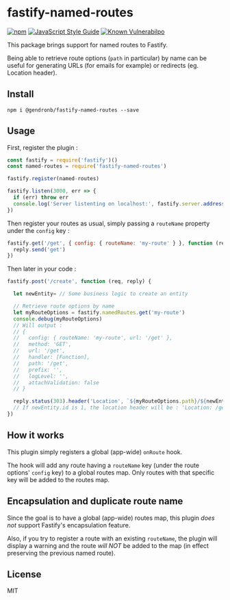 # fastify-named-routes

[![npm](https://img.shields.io/npm/v/@gendronb/fastify-named-routes.svg?color=yellowgreen)](https://www.npmjs.com/package/@gendronb/fastify-named-routes)
[![JavaScript Style Guide](https://img.shields.io/badge/code_style-standard-yellowgreen.svg)](https://standardjs.com)
[![Known Vulnerabilpo](https://img.shields.io/snyk/vulnerabilities/github/gendronb/fastify-named-routes.svg?color=yellowgreen)](https://snyk.io/test/github/gendronb/fastify-named-routes)

This package brings support for named routes to Fastify.

Being able to retrieve route options (`path` in particular) by name can be useful for generating URLs (for emails for example) or redirects (eg. Location header).

## Install
```
npm i @gendronb/fastify-named-routes --save
```

## Usage

First, register the plugin :

```js
const fastify = require('fastify')()
const named-routes = require('fastify-named-routes')

fastify.register(named-routes)

fastify.listen(3000, err => {
  if (err) throw err
  console.log('Server listenting on localhost:', fastify.server.address().port)
})
```

Then register your routes as usual, simply passing a `routeName` property under the `config` key :

```js
fastify.get('/get', { config: { routeName: 'my-route' } }, function (req, reply) {
  reply.send('get')
})
```

Then later in your code :

```js
fastify.post('/create', function (req, reply) {

  let newEntity= // Some business logic to create an entity

  // Retrieve route options by name
  let myRouteOptions = fastify.namedRoutes.get('my-route')
  console.debug(myRouteOptions)
  // Will output :
  // { 
  //   config: { routeName: 'my-route', url: '/get' },
  //   method: 'GET',
  //   url: '/get',
  //   handler: [Function],
  //   path: '/get',
  //   prefix: '',
  //   logLevel: '',
  //   attachValidation: false 
  // }

  reply.status(303).header('Location', `${myRouteOptions.path}/${newEntity.id}`).send('created')
  // If newEntity.id is 1, the location header will be : 'Location: /get/1'
})
```

## How it works

This plugin simply registers a global (app-wide) `onRoute` hook.

The hook will add any route having a `routeName` key (under the route options' `config` key) to a global routes map. Only routes with that specific key will be added to the routes map. 

## Encapsulation and duplicate route name

Since the goal is to have a global (app-wide) routes map, this plugin *does not* support Fastify's encapsulation feature.

Also, if you try to register a route with an existing `routeName`, the plugin will display a warning and the route *will NOT* be added to the map (in effect preserving the previous named route).

## License

MIT